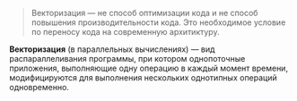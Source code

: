 > Векторизация — не способ оптимизации кода и не способ повышения производительности кода. Это необходимое условие по переносу кода на современную архитиктуру.

**Векторизация** (в параллельных вычислениях) — вид распараллеливания программы, при котором однопоточные приложения, выполняющие одну операцию в каждый момент времени, модифицируются для выполнения нескольких однотипных операций одновременно.